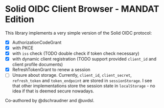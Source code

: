 # Solid OIDC Client Browser - MANDAT Edition

This library implements a very simple version of the Solid OIDC protocol:

- [x] AuthorizationCodeGrant
- [x] with PKCE
- [x] with `iss` check (TODO double check if token check necessary)
- [x] with dynamic client registration (TODO support provided `client_id` and client profile documents)
- [x] RefreshTokenGrant to renew a session
- [ ] Unsure about storage. Currently, `client_id`, `client_secret`, `refresh_token` and `token_endpoint` are stored in `sessionStorage`. I see that other implementations store the session state in `localStorage` - no idea if that is deemed secure nowadays.

Co-authored by @dschraudner and @uvdsl.
